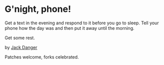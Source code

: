 # G'night, phone!

Get a text in the evening and respond to it before you go to sleep. Tell your phone how the day was and then put it away until the morning.

Get some rest.

by [Jack Danger](https://jdanger.com)

Patches welcome, forks celebrated.
